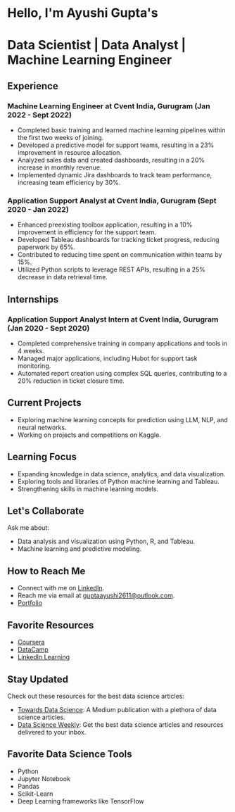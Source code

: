 # Hello, I'm Ayushi Gupta's 
# Data Scientist | Data Analyst | Machine Learning Engineer 

## Experience

### Machine Learning Engineer at Cvent India, Gurugram (Jan 2022 - Sept 2022)

- Completed basic training and learned machine learning pipelines within the first two weeks of joining.
- Developed a predictive model for support teams, resulting in a 23% improvement in resource allocation.
- Analyzed sales data and created dashboards, resulting in a 20% increase in monthly revenue.
- Implemented dynamic Jira dashboards to track team performance, increasing team efficiency by 30%.

### Application Support Analyst at Cvent India, Gurugram (Sept 2020 - Jan 2022)

- Enhanced preexisting toolbox application, resulting in a 10% improvement in efficiency for the support team.
- Developed Tableau dashboards for tracking ticket progress, reducing paperwork by 65%.
- Contributed to reducing time spent on communication within teams by 15%.
- Utilized Python scripts to leverage REST APIs, resulting in a 25% decrease in data retrieval time.

## Internships

### Application Support Analyst Intern at Cvent India, Gurugram (Jan 2020 - Sept 2020)

- Completed comprehensive training in company applications and tools in 4 weeks.
- Managed major applications, including Hubot for support task monitoring.
- Automated report creation using complex SQL queries, contributing to a 20% reduction in ticket closure time.

## Current Projects

- Exploring machine learning concepts for prediction using LLM, NLP, and neural networks.
- Working on projects and competitions on Kaggle.

## Learning Focus

- Expanding knowledge in data science, analytics, and data visualization.
- Exploring tools and libraries of Python machine learning and Tableau.
- Strengthening skills in machine learning models.

## Let's Collaborate

Ask me about:

- Data analysis and visualization using Python, R, and Tableau.
- Machine learning and predictive modeling.

## How to Reach Me

- Connect with me on [LinkedIn](https://www.linkedin.com/in/ayushi-gupta-aa344b150/).
- Reach me via email at [guptaayushi2611@outlook.com](mailto:guptaayushi2611@outlook.com).
- [Portfolio](https://guptaayushi2611.wixsite.com/ayushi-gupta-portfol)

## Favorite Resources

- [Coursera](https://www.coursera.org/)
- [DataCamp](https://www.datacamp.com/)
- [LinkedIn Learning](https://www.linkedin.com/learning/)

## Stay Updated

Check out these resources for the best data science articles:

- [Towards Data Science](https://towardsdatascience.com/): A Medium publication with a plethora of data science articles.
- [Data Science Weekly](https://www.datascienceweekly.org/): Get the best data science articles and resources delivered to your inbox.

## Favorite Data Science Tools

- Python
- Jupyter Notebook
- Pandas
- Scikit-Learn
- Deep Learning frameworks like TensorFlow
